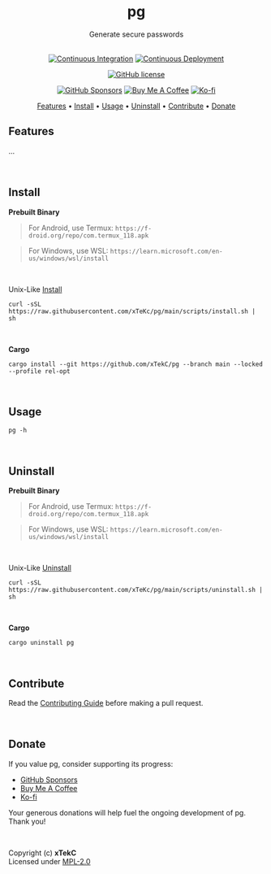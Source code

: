 <div align="center">

# pg
Generate secure passwords

<!-- <a href="https://crates.io/crates/pg/"><img src="https://img.shields.io/crates/v/pg?style=flat&amp;labelColor=032a1a&amp;color=065535&amp;logo=Rust&amp;logoColor=white" alt="Crate Release"></a> -->
<br>
<a href="https://github.com/xTekC/pg/actions?query=workflow%3A%22Continuous+Integration%22"><img src="https://img.shields.io/github/actions/workflow/status/xTekC/pg/ci.yml?branch=main&amp;style=flat&amp;labelColor=032a1a&amp;color=065535&amp;logo=GitHub%20Actions&amp;logoColor=white&amp;label=Build" alt="Continuous Integration"></a>
<a href="https://github.com/xTekC/pg/actions?query=workflow%3A%22Continuous+Deployment%22"><img src="https://img.shields.io/github/actions/workflow/status/xTekC/pg/cd.yml?style=flat&amp;labelColor=032a1a&amp;color=065535&amp;logo=GitHub%20Actions&amp;logoColor=white&amp;label=Release" alt="Continuous Deployment"></a>
<!-- <a href="https://docs.rs/pg/"><img src="https://img.shields.io/docsrs/pg?style=flat&amp;labelColor=032a1a&amp;color=065535&amp;logo=Rust&amp;logoColor=white" alt="Documentation"></a> -->

[![GitHub license](https://img.shields.io/github/license/xTekC/pg.svg?style=flat&labelColor=032a1a&color=065535&logo=GitHub&logoColor=black&label=License)](https://github.com/xTekC/pg/blob/main/LICENSE)

[![GitHub Sponsors](https://img.shields.io/badge/Sponsor-GitHub-purple?style=flat&labelColor=grey&color=8a63d2&logo=github&logoColor=white)](https://github.com/sponsors/xTekC)
[![Buy Me A Coffee](https://img.shields.io/badge/Buy%20Me%20A-Coffee-orange?style=flat&labelColor=grey&color=ff813f&logo=buy-me-a-coffee&logoColor=black)](https://www.buymeacoffee.com/xTekC)
[![Ko-fi](https://img.shields.io/badge/Support-Ko--fi-red?style=flat&labelColor=grey&color=f16061&logo=ko-fi&logoColor=white)](https://ko-fi.com/xTekC)

<a href="#features">Features</a> •
<a href="#install">Install</a> •
<a href="#usage">Usage</a> •
<a href="#uninstall">Uninstall</a> •
<a href="#contribute">Contribute</a> •
<a href="#donate">Donate</a>

</div>

## Features
...

<br>

## Install

**Prebuilt Binary**

>For Android, use Termux: `https://f-droid.org/repo/com.termux_118.apk`

>For Windows, use WSL: `https://learn.microsoft.com/en-us/windows/wsl/install`

<br>

Unix-Like [Install](https://github.com/xTeKc/pg/blob/main/scripts/install.sh)<br>

```
curl -sSL https://raw.githubusercontent.com/xTeKc/pg/main/scripts/install.sh | sh
```

<br>

**Cargo**

```
cargo install --git https://github.com/xTekC/pg --branch main --locked --profile rel-opt
```

<br>

## Usage

```
pg -h
```

<br>

## Uninstall

**Prebuilt Binary**

>For Android, use Termux: `https://f-droid.org/repo/com.termux_118.apk`

>For Windows, use WSL: `https://learn.microsoft.com/en-us/windows/wsl/install`

<br>

Unix-Like [Uninstall](https://github.com/xTeKc/pg/blob/main/scripts/uninstall.sh)

```
curl -sSL https://raw.githubusercontent.com/xTeKc/pg/main/scripts/uninstall.sh | sh
```

<br>

**Cargo**

```
cargo uninstall pg
```

<br>

## Contribute
Read the [Contributing Guide](CONTRIBUTING.md) before making a pull request.

<br>

## Donate
If you value pg, consider supporting its progress:

- [GitHub Sponsors](https://github.com/sponsors/xTekC)
- [Buy Me A Coffee](https://www.buymeacoffee.com/xTekC)
- [Ko-fi](https://ko-fi.com/xTekC)

Your generous donations will help fuel the ongoing development of pg. <br>
Thank you!

<br>

Copyright (c) **xTekC** <br>
Licensed under [MPL-2.0](LICENSE)

